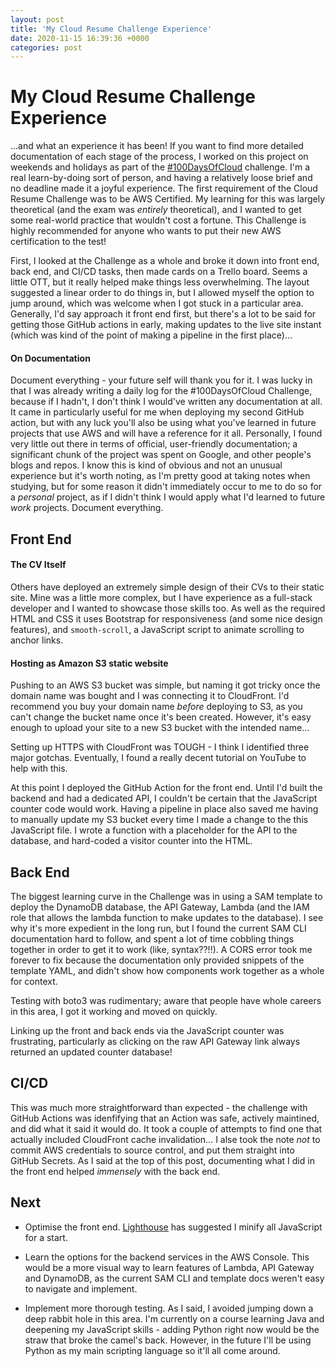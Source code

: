 ```yaml
---
layout: post
title: 'My Cloud Resume Challenge Experience'
date: 2020-11-15 16:39:36 +0000
categories: post
---
```


# My Cloud Resume Challenge Experience

...and what an experience it has been! If you want to find more detailed documentation of each stage of the process, I worked on this project on weekends and holidays as part of the [#100DaysOfCloud](https://github.com/notwaving/100DaysOfCloud) challenge. I'm a real learn-by-doing sort of person, and having a relatively loose brief and no deadline made it a joyful experience. The first requirement of the Cloud Resume Challenge was to be AWS Certified. My learning for this was largely theoretical (and the exam was _entirely_ theoretical), and I wanted to get some real-world practice that wouldn't cost a fortune. This Challenge is highly recommended for anyone who wants to put their new AWS certification to the test!

First, I looked at the Challenge as a whole and broke it down into front end, back end, and CI/CD tasks, then made cards on a Trello board. Seems a little OTT, but it really helped make things less overwhelming. The layout suggested a linear order to do things in, but I allowed myself the option to jump around, which was welcome when I got stuck in a particular area. Generally, I'd say approach it front end first, but there's a lot to be said for getting those GitHub actions in early, making updates to the live site instant (which was kind of the point of making a pipeline in the first place)...

#### On Documentation

Document everything - your future self will thank you for it. I was lucky in that I was already writing a daily log for the #100DaysOfCloud Challenge, because if I hadn't, I don't think I would've written any documentation at all. It came in particularly useful for me when deploying my second GitHub action, but with any luck you'll also be using what you've learned in future projects that use AWS and will have a reference for it all. Personally, I found very little out there in terms of official, user-friendly documentation; a significant chunk of the project was spent on Google, and other people's blogs and repos. I know this is kind of obvious and not an unusual experience but it's worth noting, as I'm pretty good at taking notes when studying, but for some reason it didn't immediately occur to me to do so for a _personal_ project, as if I didn't think I would apply what I'd learned to future _work_ projects. Document everything.

## Front End

#### The CV Itself

Others have deployed an extremely simple design of their CVs to their static site. Mine was a little more complex, but I have experience as a full-stack developer and I wanted to showcase those skills too. As well as the required HTML and CSS it uses Bootstrap for responsiveness (and some nice design features), and `smooth-scroll`, a JavaScript script to animate scrolling to anchor links.

#### Hosting as Amazon S3 static website

Pushing to an AWS S3 bucket was simple, but naming it got tricky once the domain name was bought and I was connecting it to CloudFront. I'd recommend you buy your domain name _before_ deploying to S3, as you can't change the bucket name once it's been created. However, it's easy enough to upload your site to a new S3 bucket with the intended name...

Setting up HTTPS with CloudFront was TOUGH - I think I identified three major gotchas. Eventually, I found a really decent tutorial on YouTube to help with this.

At this point I deployed the GitHub Action for the front end. Until I'd built the backend and had a dedicated API, I couldn't be certain that the JavaScript counter code would work. Having a pipeline in place also saved me having to manually update my S3 bucket every time I made a change to the this JavaScript file. I wrote a function with a placeholder for the API to the database, and hard-coded a visitor counter into the HTML.

## Back End

The biggest learning curve in the Challenge was in using a SAM template to deploy the DynamoDB database, the API Gateway, Lambda (and the IAM role that allows the lambda function to make updates to the database). I see why it's more expedient in the long run, but I found the current SAM CLI documentation hard to follow, and spent a lot of time cobbling things together in order to get it to work (like, syntax??!!). A CORS error took me forever to fix because the documentation only provided snippets of the template YAML, and didn't show how components work together as a whole for context.

Testing with boto3 was rudimentary; aware that people have whole careers in this area, I got it working and moved on quickly.

Linking up the front and back ends via the JavaScript counter was frustrating, particularly as clicking on the raw API Gateway link always returned an updated counter database!

## CI/CD

This was much more straightforward than expected - the challenge with GitHub Actions was idenfifying that an Action was safe, actively maintined, and did what it said it would do. It took a couple of attempts to find one that actually included CloudFront cache invalidation... I alse took the note _not_ to commit AWS credentials to source control, and put them straight into GitHub Secrets. As I said at the top of this post, documenting what I did in the front end helped _immensely_ with the back end.

## Next

- Optimise the front end. [Lighthouse](https://chrome.google.com/webstore/detail/lighthouse/blipmdconlkpinefehnmjammfjpmpbjk?hl=en) has suggested I minify all JavaScript for a start.

- Learn the options for the backend services in the AWS Console. This would be a more visual way to learn features of Lambda, API Gateway and DynamoDB, as the current SAM CLI and template docs weren't easy to navigate and implement.

- Implement more thorough testing. As I said, I avoided jumping down a deep rabbit hole in this area. I'm currently on a course learning Java and deepening my JavaScript skills - adding Python right now would be the straw that broke the camel's back. However, in the future I'll be using Python as my main scripting language so it'll all come around.
